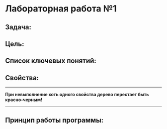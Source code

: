# Лабораторная работа №1

## Задача:

## Цель:


## Список ключевых понятий:


## Свойства:

******
**При невыполнение хоть одного свойства дерево перестает быть красно-черным!** 
****
## Принцип работы программы:


